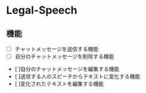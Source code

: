 # Legal-Speech

## 機能

- [ ] チャットメッセージを送信する機能
- [ ] 自分のチャットメッセージを削除する機能
- [ ]自分のチャットメッセージを編集する機能
- [ ]送信する人のスピーチからテキストに変化する機能
- [ ]変化されたテキストを編集する機能
  
